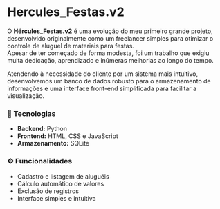 # Hercules_Festas.v2

O **Hércules_Festas.v2** é uma evolução do meu primeiro grande projeto, desenvolvido originalmente como um freelancer simples para otimizar o controle de aluguel de materiais para festas.  
Apesar de ter começado de forma modesta, foi um trabalho que exigiu muita dedicação, aprendizado e inúmeras melhorias ao longo do tempo.

Atendendo à necessidade do cliente por um sistema mais intuitivo, desenvolvemos um banco de dados robusto para o armazenamento de informações e uma interface front-end simplificada para facilitar a visualização.

### 🧩 Tecnologias
- **Backend:** Python
- **Frontend:** HTML, CSS e JavaScript
- **Armazenamento:** SQLite

### ⚙️ Funcionalidades
- Cadastro e listagem de aluguéis
- Cálculo automático de valores
- Exclusão de registros
- Interface simples e intuitiva

